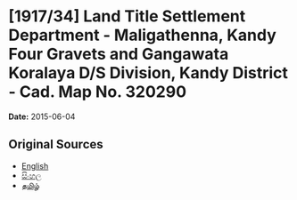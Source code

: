 # [1917/34] Land Title Settlement Department - Maligathenna, Kandy Four Gravets and Gangawata Koralaya D/S Division, Kandy District - Cad. Map No. 320290

**Date:** 2015-06-04

## Original Sources

- [English](https://documents.gov.lk/view/extra-gazettes/2015/6/1917-34_E.pdf)
- [සිංහල](https://documents.gov.lk/view/extra-gazettes/2015/6/1917-34_S.pdf)
- [தமிழ்](https://documents.gov.lk/view/extra-gazettes/2015/6/1917-34_T.pdf)
